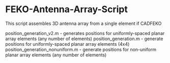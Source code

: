 # FEKO-Antenna-Array-Script

This script assembles 3D antenna array from a single element if CADFEKO

position_generation_v2.m - generates positions for uniformly-spaced planar array elements (any number of elements)
position_generation.m - generate positions for uniformly-spaced planar array elements (4x4)
position_generation_nonuniform.m - generate positions for non-uniform planar array elements (any number of elements)
